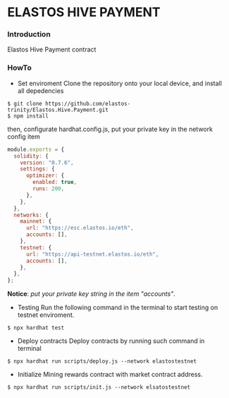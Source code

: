 # ELASTOS HIVE PAYMENT

### Introduction
Elastos Hive Payment contract



### HowTo

- Set enviroment
Clone the repository onto your local device, and install all depedencies

```shell
$ git clone https://github.com/elastos-trinity/Elastos.Hive.Payment.git
$ npm install
```

then, configurate hardhat.config.js, put your private key in the network config item

```javascript
module.exports = {
  solidity: {
    version: "0.7.6",
    settings: {
      optimizer: {
        enabled: true,
        runs: 200,
      },
    },
  },
  networks: {
    mainnet: {
      url: "https://esc.elastos.io/eth",
      accounts: [],
    },
    testnet: {
      url: "https://api-testnet.elastos.io/eth",
      accounts: [],
    },
  },
};
```

**Notice**: *put your private key string in the item "accounts"*.

- Testing
Run the following command in the terminal to start testing on testnet enviroment.

```shell
$ npx hardhat test
```


- Deploy contracts
Deploy contracts by running such command in terminal

```shell
$ npx hardhat run scripts/deploy.js --network elastostestnet
```

- Initialize Mining rewards contract with market contract address.

```
$ npx hardhat run scripts/init.js --network elsatostestnet
```

